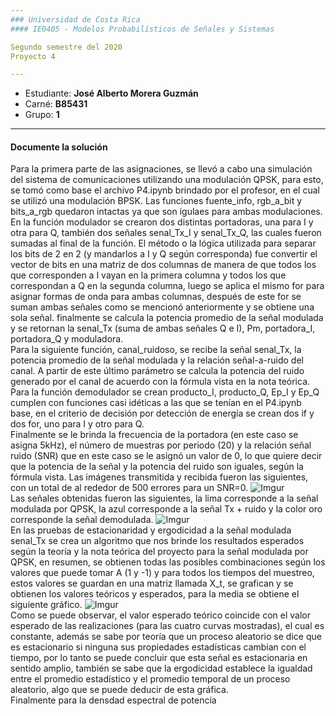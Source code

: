 ```yaml
---
### Universidad de Costa Rica
#### IE0405 - Modelos Probabilísticos de Señales y Sistemas

Segundo semestre del 2020  
Proyecto 4

---
```


* Estudiante: **José Alberto Morera Guzmán**
* Carné: **B85431**
* Grupo: **1**
---
#### Documente la solución 
Para la primera parte de las asignaciones, se llevó a cabo una simulación del sistema de comunicaciones utilizando una modulación QPSK, para esto, se tomó como base el archivo P4.ipynb brindado por el profesor, en el cual se utilizó una modulación BPSK. Las funciones fuente_info, rgb_a_bit y bits_a_rgb quedaron intactas ya que son igulaes para ambas modulaciones.  
En la función modulador se crearon dos distintas portadoras, una para I y otra para Q, también dos señales senal_Tx_I y senal_Tx_Q, las cuales fueron sumadas al final de la función. El método o la lógica utilizada para separar los bits de 2 en 2 (y mandarlos a I y Q según corresponda) fue convertir el vector de bits en una matriz de dos columnas de manera de que todos los que corresponden a I vayan en la primera columna y todos los que correspondan a Q en la segunda columna, luego se aplica el mismo for para asignar formas de onda para ambas columnas, después de este for se suman ambas señales como se mencionó anteriormente y se obtiene una sola señal. finalmente se calcula la potencia promedio de la señal modulada y se retornan la senal_Tx (suma de ambas señales Q e I), Pm, portadora_I, portadora_Q y moduladora.  
Para la siguiente función, canal_ruidoso, se recibe la señal senal_Tx, la potencia promedio de la señal modulada y la relación señal-a-ruido del canal. A partir de este último parámetro se calcula la potencia del ruido generado por el canal de acuerdo con la fórmula vista en la nota teórica.  
Para la función demodulador se crean producto_I, producto_Q, Ep_I y Ep_Q cumplen con funciones casi idéticas a las que se tenían en el P4.ipynb base, en el criterio de decisión por detección de energía se crean dos if y dos for, uno para I y otro para Q.  
Finalmente se le brinda la frecuencia de la portadora (en este caso se asigna 5kHz), el número de muestras por periodo (20) y la relación señal ruido (SNR) que en este caso se le asignó un valor de 0, lo que quiere decir que la potencia de la señal y la potencia del ruido son iguales, según la fórmula vista. Las imágenes transmitida y recibida fueron las siguientes, con un total de al rededor de 500 errores para un SNR=0.
![Imgur](https://i.imgur.com/oJc7cls.png)  
Las señales obtenidas fueron las siguientes, la lima corresponde a la señal modulada por QPSK, la azul corresponde a la señal Tx + ruido y la color oro corresponde la señal demodulada.
![Imgur](https://i.imgur.com/A9KX8xV.png)  
En las pruebas de estacionaridad y ergodicidad a la señal modulada senal_Tx se crea un algoritmo que nos brinde los resultados esperados según la teoría y la nota teórica del proyecto para la señal modulada por QPSK, en resumen, se obtienen todas las posibles combinaciones según los valores que puede tomar A (1 y -1) y para todos los tiempos del muestreo, estos valores se guardan en una matriz llamada X_t, se grafican y se obtienen los valores teóricos y esperados, para la media se obtiene el siguiente gráfico.
![Imgur](https://i.imgur.com/K9G5O0A.png)  
Como se puede observar, el valor esperado teórico coincide con el valor esperado de las realizaciones (para las cuatro curvas mostradas), el cual es constante, además se sabe por teoría que un proceso aleatorio se dice que es estacionario si ninguna sus propiedades estadísticas cambian con el tiempo, por lo tanto se puede concluir que esta señal es estacionaria en sentido amplio, también se sabe que la ergodicidad establece la igualdad entre el promedio estadístico y el promedio temporal de un proceso aleatorio, algo que se puede deducir de esta gráfica.  
Finalmente para la densdad espectral de potencia

